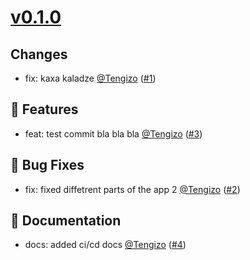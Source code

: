 # [v0.1.0](https://github.com/Tengizo/release-example-2/releases/tag/v0.1.0)
 ## Changes

- fix: kaxa kaladze [@Tengizo](https://github.com/Tengizo) ([#1](https://github.com/Tengizo/release-example-2/pull/1))

## 🚀 Features

- feat: test commit bla bla bla [@Tengizo](https://github.com/Tengizo) ([#3](https://github.com/Tengizo/release-example-2/pull/3))

## 🐛 Bug Fixes

- fix: fixed diffetrent parts of the app 2 [@Tengizo](https://github.com/Tengizo) ([#2](https://github.com/Tengizo/release-example-2/pull/2))

## 📜 Documentation

- docs: added ci/cd docs [@Tengizo](https://github.com/Tengizo) ([#4](https://github.com/Tengizo/release-example-2/pull/4))
